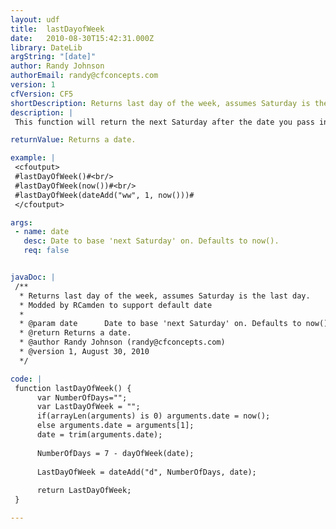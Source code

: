 ```yaml
---
layout: udf
title:  lastDayofWeek
date:   2010-08-30T15:42:31.000Z
library: DateLib
argString: "[date]"
author: Randy Johnson
authorEmail: randy@cfconcepts.com
version: 1
cfVersion: CF5
shortDescription: Returns last day of the week, assumes Saturday is the last day.
description: |
 This function will return the next Saturday after the date you pass in.

returnValue: Returns a date.

example: |
 <cfoutput>
 #lastDayOfWeek()#<br/>
 #lastDayOfWeek(now())#<br/>
 #lastDayOfWeek(dateAdd("ww", 1, now()))#
 </cfoutput>

args:
 - name: date
   desc: Date to base 'next Saturday' on. Defaults to now().
   req: false


javaDoc: |
 /**
  * Returns last day of the week, assumes Saturday is the last day.
  * Modded by RCamden to support default date
  * 
  * @param date      Date to base 'next Saturday' on. Defaults to now(). (Optional)
  * @return Returns a date. 
  * @author Randy Johnson (randy@cfconcepts.com) 
  * @version 1, August 30, 2010 
  */

code: |
 function lastDayOfWeek() {
      var NumberOfDays="";
      var LastDayOfWeek = "";
      if(arrayLen(arguments) is 0) arguments.date = now();
      else arguments.date = arguments[1];
      date = trim(arguments.date);
     
      NumberOfDays = 7 - dayOfWeek(date);
 
      LastDayOfWeek = dateAdd("d", NumberOfDays, date);
     
      return LastDayOfWeek;
 }

---
```


